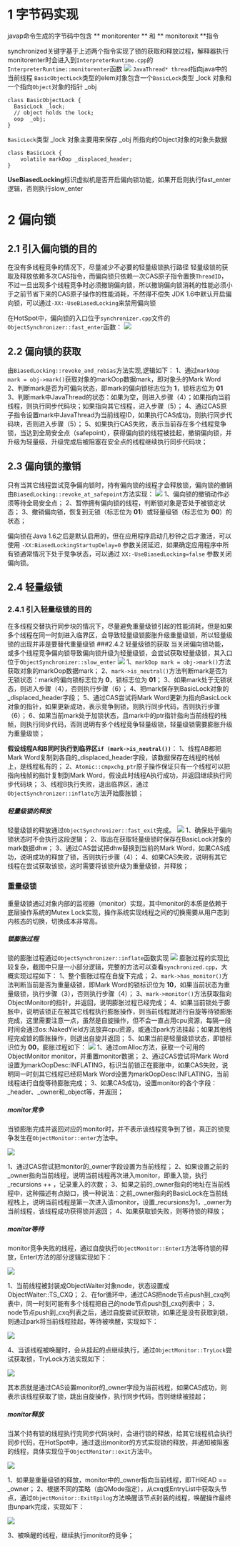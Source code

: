 # 1 字节码实现
javap命令生成的字节码中包含 ** monitorenter ** 和 ** monitorexit **指令

synchronized关键字基于上述两个指令实现了锁的获取和释放过程，解释器执行monitorenter时会进入到`InterpreterRuntime.cpp`的`InterpreterRuntime::monitorenter`函数
![](https://upload-images.jianshu.io/upload_images/4685968-cbcd2d465b7f83c8.png?imageMogr2/auto-orient/strip%7CimageView2/2/w/1240)
`JavaThread* thread`指向java中的当前线程
`BasicObjectLock`类型的elem对象包含一个`BasicLock`类型 _lock 对象和一个指向`Object`对象的指针 _obj

```
class BasicObjectLock {
  BasicLock _lock; 
  // object holds the lock;
  oop  _obj;   
}

```
`BasicLock`类型 _lock 对象主要用来保存 _obj 所指向的Object对象的对象头数据

```
class BasicLock {
    volatile markOop _displaced_header;
}

```
**UseBiasedLocking**标识虚拟机是否开启偏向锁功能，如果开启则执行fast_enter逻辑，否则执行slow_enter

# 2  偏向锁
## 2.1 引入偏向锁的目的
在没有多线程竞争的情况下，尽量减少不必要的轻量级锁执行路径
轻量级锁的获取及释放依赖多次CAS指令，而偏向锁只依赖一次CAS原子指令置换`ThreadID`，不过一旦出现多个线程竞争时必须撤销偏向锁，所以撤销偏向锁消耗的性能必须小于之前节省下来的CAS原子操作的性能消耗，不然得不偿失
JDK 1.6中默认开启偏向锁，可以通过`-XX:-UseBiasedLocking`来禁用偏向锁

在HotSpot中，偏向锁的入口位于`synchronizer.cpp`文件的`ObjectSynchronizer::fast_enter`函数：
![](https://upload-images.jianshu.io/upload_images/4685968-61d59362651ec1bd.png?imageMogr2/auto-orient/strip%7CimageView2/2/w/1240)
## 2.2  偏向锁的获取
由`BiasedLocking::revoke_and_rebias`方法实现,逻辑如下：
1、通过`markOop mark = obj->mark()`获取对象的markOop数据mark，即对象头的Mark Word
2、判断mark是否为可偏向状态，即mark的偏向锁标志位为 **1**，锁标志位为 **01**
3、判断mark中JavaThread的状态：如果为空，则进入步骤（4）；如果指向当前线程，则执行同步代码块；如果指向其它线程，进入步骤（5）；
4、通过CAS原子指令设置mark中JavaThread为当前线程ID，如果执行CAS成功，则执行同步代码块，否则进入步骤（5）；
5、如果执行CAS失败，表示当前存在多个线程竞争锁，当达到全局安全点（safepoint），获得偏向锁的线程被挂起，撤销偏向锁，并升级为轻量级，升级完成后被阻塞在安全点的线程继续执行同步代码块；
## 2.3 偏向锁的撤销
只有当其它线程尝试竞争偏向锁时，持有偏向锁的线程才会释放锁，偏向锁的撤销由`BiasedLocking::revoke_at_safepoint`方法实现：
![](https://upload-images.jianshu.io/upload_images/4685968-b90fe2b92d2e7e06.png?imageMogr2/auto-orient/strip%7CimageView2/2/w/1240)
1、偏向锁的撤销动作必须等待全局安全点；
2、暂停拥有偏向锁的线程，判断锁对象是否处于被锁定状态；
3、撤销偏向锁，恢复到无锁（标志位为 **01**）或轻量级锁（标志位为 **00**）的状态；

偏向锁在Java 1.6之后是默认启用的，但在应用程序启动几秒钟之后才激活，可以使用
`-XX:BiasedLockingStartupDelay=0`
参数关闭延迟，如果确定应用程序中所有锁通常情况下处于竞争状态，可以通过
`XX:-UseBiasedLocking=false`
参数关闭偏向锁。
## 2.4 轻量级锁
### 2.4.1 引入轻量级锁的目的
在多线程交替执行同步块的情况下，尽量避免重量级锁引起的性能消耗，但是如果多个线程在同一时刻进入临界区，会导致轻量级锁膨胀升级重量级锁，所以轻量级锁的出现并非是要替代重量级锁
###2.4.2 轻量级锁的获取
当关闭偏向锁功能，或多个线程竞争偏向锁导致偏向锁升级为轻量级锁，会尝试获取轻量级锁，其入口位于`ObjectSynchronizer::slow_enter`
![](https://upload-images.jianshu.io/upload_images/4685968-99e5814794fb2c0a.png?imageMogr2/auto-orient/strip%7CimageView2/2/w/1240)
1、`markOop mark = obj->mark()`方法获取对象的markOop数据mark；
2、`mark->is_neutral()`方法判断mark是否为无锁状态：mark的偏向锁标志位为 **0**，锁标志位为 **01**；
3、如果mark处于无锁状态，则进入步骤（4），否则执行步骤（6）；
4、把mark保存到BasicLock对象的_displaced_header字段；
5、通过CAS尝试将Mark Word更新为指向BasicLock对象的指针，如果更新成功，表示竞争到锁，则执行同步代码，否则执行步骤（6）；
6、如果当前mark处于加锁状态，且mark中的ptr指针指向当前线程的栈帧，则执行同步代码，否则说明有多个线程竞争轻量级锁，轻量级锁需要膨胀升级为重量级锁；

**假设线程A和B同时执行到临界区`if (mark->is_neutral())`**：
1、线程AB都把Mark Word复制到各自的_displaced_header字段，该数据保存在线程的栈帧上，是线程私有的；
2、`Atomic::cmpxchg_ptr`原子操作保证只有一个线程可以把指向栈帧的指针复制到Mark Word，假设此时线程A执行成功，并返回继续执行同步代码块；
3、线程B执行失败，退出临界区，通过`ObjectSynchronizer::inflate`方法开始膨胀锁；

##### 轻量级锁的释放

轻量级锁的释放通过`ObjectSynchronizer::fast_exit`完成。
![](https://upload-images.jianshu.io/upload_images/4685968-566e2aa55e6e07a4.png?imageMogr2/auto-orient/strip%7CimageView2/2/w/1240)
1、确保处于偏向锁状态时不会执行这段逻辑；
2、取出在获取轻量级锁时保存在BasicLock对象的mark数据dhw；
3、通过CAS尝试把dhw替换到当前的Mark Word，如果CAS成功，说明成功的释放了锁，否则执行步骤（4）；
4、如果CAS失败，说明有其它线程在尝试获取该锁，这时需要将该锁升级为重量级锁，并释放；

### 重量级锁

重量级锁通过对象内部的监视器（monitor）实现，其中monitor的本质是依赖于底层操作系统的Mutex Lock实现，操作系统实现线程之间的切换需要从用户态到内核态的切换，切换成本非常高。

##### 锁膨胀过程
锁的膨胀过程通过`ObjectSynchronizer::inflate`函数实现
![](https://upload-images.jianshu.io/upload_images/4685968-64df31b5d4ab16b2.png?imageMogr2/auto-orient/strip%7CimageView2/2/w/1240)
膨胀过程的实现比较复杂，截图中只是一小部分逻辑，完整的方法可以查看`synchronized.cpp`，大概实现过程如下：
1、整个膨胀过程在自旋下完成；
2、`mark->has_monitor()`方法判断当前是否为重量级锁，即Mark Word的锁标识位为 **10**，如果当前状态为重量级锁，执行步骤（3），否则执行步骤（4）；
3、`mark->monitor()`方法获取指向ObjectMonitor的指针，并返回，说明膨胀过程已经完成；
4、如果当前锁处于膨胀中，说明该锁正在被其它线程执行膨胀操作，则当前线程就进行自旋等待锁膨胀完成，这里需要注意一点，虽然是自旋操作，但不会一直占用cpu资源，每隔一段时间会通过os::NakedYield方法放弃cpu资源，或通过park方法挂起；如果其他线程完成锁的膨胀操作，则退出自旋并返回；
5、如果当前是轻量级锁状态，即锁标识位为 **00**，膨胀过程如下：
![](https://upload-images.jianshu.io/upload_images/4685968-4a2d2a07972348c7.png?imageMogr2/auto-orient/strip%7CimageView2/2/w/1240)
1、通过omAlloc方法，获取一个可用的ObjectMonitor monitor，并重置monitor数据；
2、通过CAS尝试将Mark Word设置为markOopDesc:INFLATING，标识当前锁正在膨胀中，如果CAS失败，说明同一时刻其它线程已经将Mark Word设置为markOopDesc:INFLATING，当前线程进行自旋等待膨胀完成；
3、如果CAS成功，设置monitor的各个字段：_header、_owner和_object等，并返回；

##### monitor竞争

当锁膨胀完成并返回对应的monitor时，并不表示该线程竞争到了锁，真正的锁竞争发生在`ObjectMonitor::enter`方法中。

![](https://upload-images.jianshu.io/upload_images/4685968-d79a0bc4a1bfb748.png?imageMogr2/auto-orient/strip%7CimageView2/2/w/1240)


1、通过CAS尝试把monitor的_owner字段设置为当前线程；
2、如果设置之前的_owner指向当前线程，说明当前线程再次进入monitor，即重入锁，执行_recursions ++ ，记录重入的次数；
3、如果之前的_owner指向的地址在当前线程中，这种描述有点拗口，换一种说法：之前_owner指向的BasicLock在当前线程栈上，说明当前线程是第一次进入该monitor，设置_recursions为1，_owner为当前线程，该线程成功获得锁并返回；
4、如果获取锁失败，则等待锁的释放；

##### monitor等待

monitor竞争失败的线程，通过自旋执行`ObjectMonitor::EnterI`方法等待锁的释放，EnterI方法的部分逻辑实现如下：

![](https://upload-images.jianshu.io/upload_images/4685968-75f28ce576503368.png?imageMogr2/auto-orient/strip%7CimageView2/2/w/1240)


1、当前线程被封装成ObjectWaiter对象node，状态设置成ObjectWaiter::TS_CXQ；
2、在for循环中，通过CAS把node节点push到_cxq列表中，同一时刻可能有多个线程把自己的node节点push到_cxq列表中；
3、node节点push到_cxq列表之后，通过自旋尝试获取锁，如果还是没有获取到锁，则通过park将当前线程挂起，等待被唤醒，实现如下：

![](https://upload-images.jianshu.io/upload_images/4685968-e797fdcdc32a2f8e.png?imageMogr2/auto-orient/strip%7CimageView2/2/w/1240)


4、当该线程被唤醒时，会从挂起的点继续执行，通过`ObjectMonitor::TryLock`尝试获取锁，TryLock方法实现如下：

![](https://upload-images.jianshu.io/upload_images/4685968-17d10b24c3369844.png?imageMogr2/auto-orient/strip%7CimageView2/2/w/1240)


其本质就是通过CAS设置monitor的_owner字段为当前线程，如果CAS成功，则表示该线程获取了锁，跳出自旋操作，执行同步代码，否则继续被挂起；

##### monitor释放

当某个持有锁的线程执行完同步代码块时，会进行锁的释放，给其它线程机会执行同步代码，在HotSpot中，通过退出monitor的方式实现锁的释放，并通知被阻塞的线程，具体实现位于`ObjectMonitor::exit`方法中。

![](https://upload-images.jianshu.io/upload_images/4685968-e0e92ecdc7a34fbc.png?imageMogr2/auto-orient/strip%7CimageView2/2/w/1240)


1、如果是重量级锁的释放，monitor中的_owner指向当前线程，即THREAD == _owner；
2、根据不同的策略（由QMode指定），从cxq或EntryList中获取头节点，通过`ObjectMonitor::ExitEpilog`方法唤醒该节点封装的线程，唤醒操作最终由unpark完成，实现如下：

![](https://upload-images.jianshu.io/upload_images/4685968-3924af3785f6072b.png?imageMogr2/auto-orient/strip%7CimageView2/2/w/1240)


3、被唤醒的线程，继续执行monitor的竞争；
